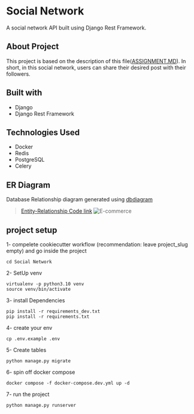 # Social Network
A social network API built using Django Rest Framework.

## About Project
This project is based on the description of this file([ASSIGNMENT.MD](https://github.com/shahriar-fattahi/Social-Network/blob/main/ASSIGNMENT.md)).  In short, in this social network, users can share their desired post with their followers.

## Built with
- Django
- Django Rest Framework

## Technologies Used
- Docker
- Redis
- PostgreSQL
- Celery

## ER Diagram
Database Relationship diagram generated using [dbdiagram](https://dbdiagram.io/home)
> [Entity-Relationship Code link](https://dbdiagram.io/d/E-commerce-6561c3da3be1495787b58a33)
![E-commerce](https://github.com/shahriar-fattahi/django-ecommerce-api/assets/109045277/4d650bd8-3db8-4c4c-82ff-6a8ffc2afe99)

## project setup

1- compelete cookiecutter workflow (recommendation: leave project_slug empty) and go inside the project
```
cd Social Network
```

2- SetUp venv
```
virtualenv -p python3.10 venv
source venv/bin/activate
```

3- install Dependencies
```
pip install -r requirements_dev.txt
pip install -r requirements.txt
```

4- create your env
```
cp .env.example .env
```

5- Create tables
```
python manage.py migrate
```

6- spin off docker compose
```
docker compose -f docker-compose.dev.yml up -d
```

7- run the project
```
python manage.py runserver
```
